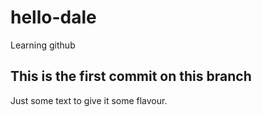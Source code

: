 # hello-dale
Learning github

## This is the first commit on this branch
Just some text to give it some flavour.
